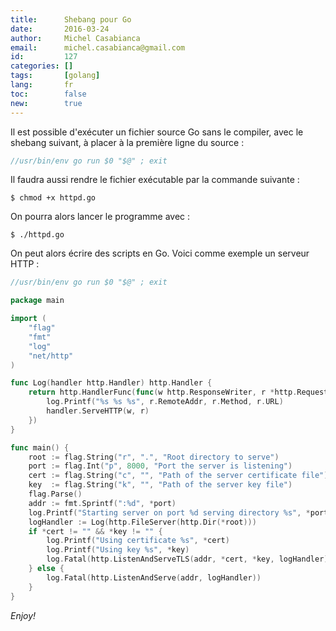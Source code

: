 ```yaml
---
title:      Shebang pour Go
date:       2016-03-24
author:     Michel Casabianca
email:      michel.casabianca@gmail.com
id:         127
categories: []
tags:       [golang]
lang:       fr
toc:        false
new:        true
---
```


Il est possible d'exécuter un fichier source Go sans le compiler, avec le shebang suivant, à placer à la première ligne du source :

```go
//usr/bin/env go run $0 "$@" ; exit
```

<!--more-->

Il faudra aussi rendre le fichier exécutable par la commande suivante :

```shell
$ chmod +x httpd.go
```

On pourra alors lancer le programme avec :

```shell
$ ./httpd.go
```

On peut alors écrire des scripts en Go. Voici comme exemple un serveur HTTP :

```go
//usr/bin/env go run $0 "$@" ; exit

package main

import (
    "flag"
    "fmt"
    "log"
    "net/http"
)

func Log(handler http.Handler) http.Handler {
    return http.HandlerFunc(func(w http.ResponseWriter, r *http.Request) {
        log.Printf("%s %s %s", r.RemoteAddr, r.Method, r.URL)
        handler.ServeHTTP(w, r)
    })
}

func main() {
    root := flag.String("r", ".", "Root directory to serve")
    port := flag.Int("p", 8000, "Port the server is listening")
    cert := flag.String("c", "", "Path of the server certificate file")
    key  := flag.String("k", "", "Path of the server key file")
    flag.Parse()
    addr := fmt.Sprintf(":%d", *port)
    log.Printf("Starting server on port %d serving directory %s", *port, *root)
    logHandler := Log(http.FileServer(http.Dir(*root)))
    if *cert != "" && *key != "" {
        log.Printf("Using certificate %s", *cert)
        log.Printf("Using key %s", *key)
        log.Fatal(http.ListenAndServeTLS(addr, *cert, *key, logHandler))
    } else {
        log.Fatal(http.ListenAndServe(addr, logHandler))
    }
}
```

*Enjoy!*
